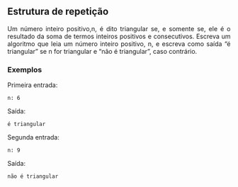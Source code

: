 ## Estrutura de repetição

<p style="text-align: justify"> 
Um número inteiro positivo,n, é dito triangular se, e somente se, ele é o resultado da soma de termos inteiros positivos e consecutivos. Escreva um algoritmo que leia um número inteiro positivo, n, e escreva como saída “é triangular” se n for triangular e “não é triangular”, caso contrário.
</p>

### Exemplos

Primeira entrada:

```
n: 6
```

Saída:

```
é triangular
```

Segunda entrada:

```
n: 9
```

Saída:

```
não é triangular
```
